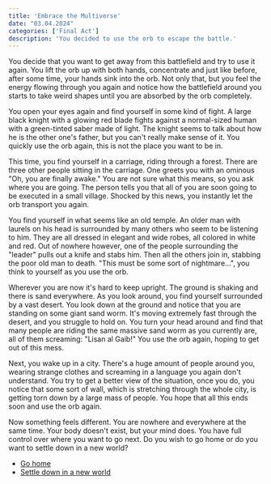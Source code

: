 ```yaml
---
title: 'Embrace the Multiverse'
date: "03.04.2024"
categories: ['Final Act']
description: 'You decided to use the orb to escape the battle.'
---
```


You decide that you want to get away from this battlefield and try to use it again. You lift the orb
up with both hands, concentrate and just like before, after some time, your hands sink into the orb.
Not only that, but you feel the energy flowing through you again and notice how the battlefield 
around you starts to take weird shapes until you are absorbed by the orb completely.

You open your eyes again and find yourself in some kind of fight. A large black knight with a glowing red 
blade fights against a normal-sized human with a green-tinted saber made of light. The knight seems to
talk about how he is the other one's father, but you can't really make sense of it. You quickly use
the orb again, this is not the place you want to be in.

This time, you find yourself in a carriage, riding through a forest. There are three other people
sitting in the carriage. One greets you with an ominous "Oh, you are finally awake." You are not 
sure what this means, so you ask where you are going. The person tells you that all of you are soon
going to be executed in a small village. Shocked by this news, you instantly let the orb transport
you again.

You find yourself in what seems like an old temple. An older man with laurels on his head is
surrounded by many others who seem to be listening to him. They are all dressed in elegant and wide
robes, all colored in white and red. Out of nowhere however, one of the people surrounding the
"leader" pulls out a knife and stabs him. Then all the others join in, stabbing the poor old man to
death. "This must be some sort of nightmare...", you think to yourself as you use the orb.

Wherever you are now it's hard to keep upright. The ground is shaking and there is sand everywhere.
As you look around, you find yourself surrounded by a vast desert. You look down at the ground and
notice that you are standing on some giant sand worm. It's moving extremely fast through the desert,
and you struggle to hold on. You turn your head around and find that many people are riding the same
massive sand worm as you currently are, all of them screaming: "Lisan al Gaib!" You use the orb 
again, hoping to get out of this mess.

Next, you wake up in a city. There's a huge amount of people around you, wearing strange clothes and
screaming in a language you again don't understand. You try to get a better view of the situation,
once you do, you notice that some sort of wall, which is stretching through the whole city, is
getting torn down by a large mass of people. You hope that all this ends soon and use the orb
again.

Now something feels different. You are nowhere and everywhere at the same time. Your body doesn't
exist, but your mind does. You have full control over where you want to go next. Do you wish to go
home or do you want to settle down in a new world?

- [Go home](final_act_mage_orb_home)
- [Settle down in a new world](https://www.htbla-kaindorf.at/explore/sections/Final%20Act/posts/Cameo)
